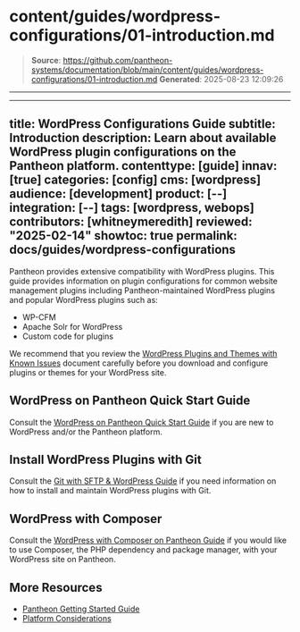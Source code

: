 # content/guides/wordpress-configurations/01-introduction.md

> **Source**: https://github.com/pantheon-systems/documentation/blob/main/content/guides/wordpress-configurations/01-introduction.md
> **Generated**: 2025-08-23 12:09:26

---

---
title: WordPress Configurations Guide
subtitle: Introduction
description: Learn about available WordPress plugin configurations on the Pantheon platform.
contenttype: [guide]
innav: [true]
categories: [config]
cms: [wordpress]
audience: [development]
product: [--]
integration: [--]
tags: [wordpress, webops]
contributors: [whitneymeredith]
reviewed: "2025-02-14"
showtoc: true
permalink: docs/guides/wordpress-configurations
---

Pantheon provides extensive compatibility with WordPress plugins. This guide provides information on plugin configurations for common website management plugins including Pantheon-maintained WordPress plugins and popular WordPress plugins such as:

- WP-CFM
- Apache Solr for WordPress
- Custom code for plugins

We recommend that you review the [WordPress Plugins and Themes with Known Issues](/wordpress-known-issues) document carefully before you download and configure plugins or themes for your WordPress site.

## WordPress on Pantheon Quick Start Guide

Consult the [WordPress on Pantheon Quick Start Guide](/guides/wordpress-pantheon) if you are new to WordPress and/or the Pantheon platform.

## Install WordPress Plugins with Git

Consult the [Git with SFTP & WordPress Guide](/guides/wordpress-git/plugins) if you need information on how to install and maintain WordPress plugins with Git.

## WordPress with Composer

Consult the [WordPress with Composer on Pantheon Guide](/guides/wordpress-composer) if you would like to use Composer, the PHP dependency and package manager, with your WordPress site on Pantheon.

## More Resources

- [Pantheon Getting Started Guide](/guides/getstarted/)
- [Platform Considerations](/guides/platform-considerations)